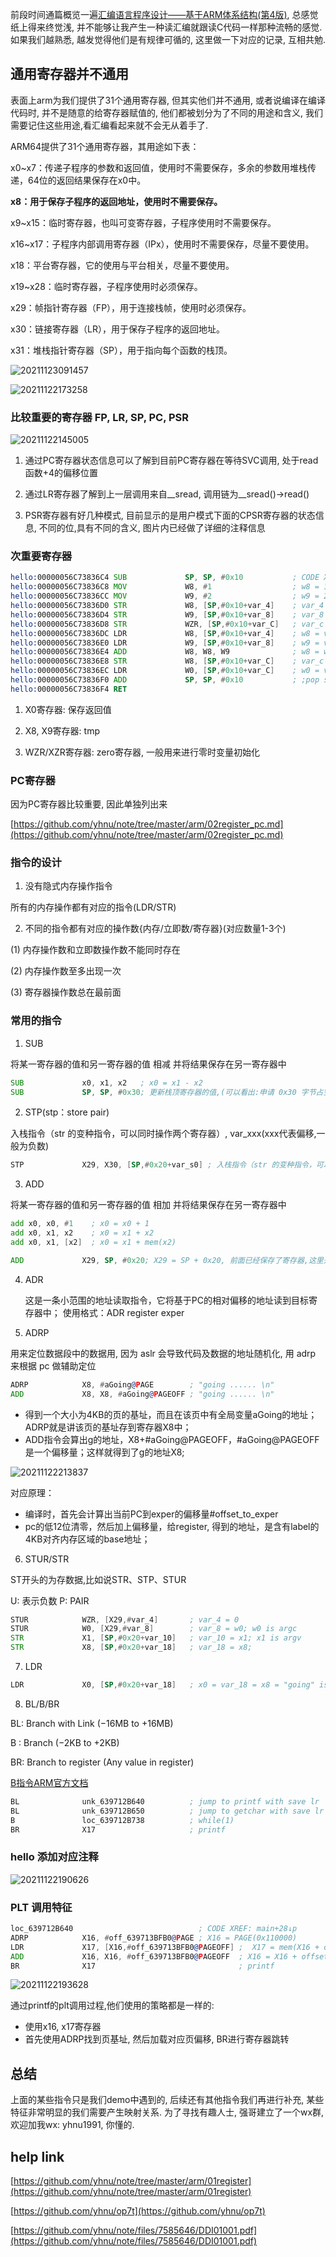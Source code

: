

前段时间通篇概览一遍[汇编语言程序设计——基于ARM体系结构(第4版)](https://item.jd.com/10027570912314.html), 总感觉纸上得来终觉浅, 并不能够让我产生一种读汇编就跟读C代码一样那种流畅的感觉. 如果我们越熟悉, 越发觉得他们是有规律可循的, 这里做一下对应的记录, 互相共勉.

## 通用寄存器并不通用

表面上arm为我们提供了31个通用寄存器, 但其实他们并不通用, 或者说编译在编译代码时, 并不是随意的给寄存器赋值的, 他们都被划分为了不同的用途和含义, 我们需要记住这些用途,看汇编看起来就不会无从着手了.

ARM64提供了31个通用寄存器，其用途如下表：

x0~x7：传递子程序的参数和返回值，使用时不需要保存，多余的参数用堆栈传递，64位的返回结果保存在x0中。

**x8：用于保存子程序的返回地址，使用时不需要保存。**

x9~x15：临时寄存器，也叫可变寄存器，子程序使用时不需要保存。

x16~x17：子程序内部调用寄存器（IPx），使用时不需要保存，尽量不要使用。

x18：平台寄存器，它的使用与平台相关，尽量不要使用。

x19~x28：临时寄存器，子程序使用时必须保存。

x29：帧指针寄存器（FP），用于连接栈帧，使用时必须保存。

x30：链接寄存器（LR），用于保存子程序的返回地址。

x31：堆栈指针寄存器（SP），用于指向每个函数的栈顶。

![20211123091457](https://cdn.jsdelivr.net/gh/yhnu/PicBed/20211123091457.png)

![20211122173258](https://cdn.jsdelivr.net/gh/yhnu/PicBed/20211122173258.png)


### 比较重要的寄存器 FP, LR, SP, PC, PSR

![20211122145005](https://cdn.jsdelivr.net/gh/yhnu/PicBed/20211122145005.png)

1. 通过PC寄存器状态信息可以了解到目前PC寄存器在等待SVC调用, 处于read函数+4的偏移位置

2. 通过LR寄存器了解到上一层调用来自__sread, 调用链为__sread()->read()

3. PSR寄存器有好几种模式, 目前显示的是用户模式下面的CPSR寄存器的状态信息, 不同的位,具有不同的含义, 图片内已经做了详细的注释信息

### 次重要寄存器

```asm
hello:00000056C73836C4 SUB             SP, SP, #0x10           ; CODE XREF: main:loc_56C7383710↓p
hello:00000056C73836C8 MOV             W8, #1                  ; w8 = 1         ;
hello:00000056C73836CC MOV             W9, #2                  ; w9 = 2         ;
hello:00000056C73836D0 STR             W8, [SP,#0x10+var_4]    ; var_4 = w8 = 1 ;临时变量初始化为1
hello:00000056C73836D4 STR             W9, [SP,#0x10+var_8]    ; var_8 = w9 = 2 ;临时变量初始化2
hello:00000056C73836D8 STR             WZR, [SP,#0x10+var_C]   ; var_c = 0      ;临时变量初始化0     使用wzr寄存器
hello:00000056C73836DC LDR             W8, [SP,#0x10+var_4]    ; w8 = var_4 = 1 ;临时变量到寄存器w8
hello:00000056C73836E0 LDR             W9, [SP,#0x10+var_8]    ; w9 = var_8 = 2 ;临时变量到寄存器w9
hello:00000056C73836E4 ADD             W8, W8, W9              ; w8 = w8 + w9 = 3;执行加法
hello:00000056C73836E8 STR             W8, [SP,#0x10+var_C]    ; var_c = w8 = 3  ;存储结果
hello:00000056C73836EC LDR             W0, [SP,#0x10+var_C]    ; w0 = var_c = 3  ;返回结果 因为返回值是int, 因此使用w. w0便存储了对应的返回值
hello:00000056C73836F0 ADD             SP, SP, #0x10           ; ;pop stack      ;回收临时变量
hello:00000056C73836F4 RET
```

1. X0寄存器: 保存返回值

2. X8, X9寄存器: tmp

3. WZR/XZR寄存器: zero寄存器, 一般用来进行零时变量初始化

### PC寄存器

因为PC寄存器比较重要, 因此单独列出来

[https://github.com/yhnu/note/tree/master/arm/02register_pc.md](https://github.com/yhnu/note/tree/master/arm/02register_pc.md)

### 指令的设计

1. 没有隐式内存操作指令

所有的内存操作都有对应的指令(LDR/STR)

2. 不同的指令都有对应的操作数{内存/立即数/寄存器}(对应数量1-3个)

(1) 内存操作数和立即数操作数不能同时存在

(2) 内存操作数至多出现一次

(3) 寄存器操作数总在最前面

### 常用的指令

1. SUB 

将某一寄存器的值和另一寄存器的值 相减 并将结果保存在另一寄存器中

```asm
SUB             x0, x1, x2   ; x0 = x1 - x2
SUB             SP, SP, #0x30; 更新栈顶寄存器的值,(可以看出:申请 0x30 字节占空间为临时变量)
```

2. STP(stp：store pair)

入栈指令（str 的变种指令，可以同时操作两个寄存器）, var_xxx(xxx代表偏移,一般为负数)

```asm
STP             X29, X30, [SP,#0x20+var_s0] ; 入栈指令（str 的变种指令，可以同时操作两个寄存器）, 保存X29, X30, X29为FP寄存器, X30为LR寄存器
```

3. ADD

将某一寄存器的值和另一寄存器的值 相加 并将结果保存在另一寄存器中

```asm
add x0, x0, #1    ; x0 = x0 + 1
add x0, x1, x2    ; x0 = x1 + x2
add x0, x1, [x2]  ; x0 = x1 + mem(x2)

ADD             X29, SP, #0x20; X29 = SP + 0x20, 前面已经保存了寄存器,这里开始使用寄存器
```

4. ADR

    这是一条小范围的地址读取指令，它将基于PC的相对偏移的地址读到目标寄存器中；
    使用格式：ADR register exper

5. ADRP

用来定位数据段中的数据用, 因为 aslr 会导致代码及数据的地址随机化, 用 adrp 来根据 pc 做辅助定位

```asm
ADRP            X8, #aGoing@PAGE        ; "going ...... \n"
ADD             X8, X8, #aGoing@PAGEOFF ; "going ...... \n"
```

* 得到一个大小为4KB的页的基址，而且在该页中有全局变量aGoing的地址；ADRP就是讲该页的基址存到寄存器X8中；
* ADD指令会算出g的地址，X8+#aGoing@PAGEOFF，#aGoing@PAGEOFF是一个偏移量；这样就得到了g的地址X8;

![20211122213837](https://cdn.jsdelivr.net/gh/yhnu/PicBed/20211122213837.png)

对应原理：

* 编译时，首先会计算出当前PC到exper的偏移量#offset_to_exper
* pc的低12位清零，然后加上偏移量，给register, 得到的地址，是含有label的4KB对齐内存区域的base地址；

6. STUR/STR

ST开头的为存数据,比如说STR、STP、STUR

U: 表示负数
P: PAIR

```asm
STUR            WZR, [X29,#var_4]       ; var_4 = 0
STUR            W0, [X29,#var_8]        ; var_8 = w0; w0 is argc
STR             X1, [SP,#0x20+var_10]   ; var_10 = x1; x1 is argv
STR             X8, [SP,#0x20+var_18]   ; var_18 = x8;
```

7. LDR

```asm
LDR             X0, [SP,#0x20+var_18]   ; x0 = var_18 = x8 = "going" is printf arg0
```

8. BL/B/BR

BL: Branch with Link            (−16MB to +16MB)

B : Branch                      (−2KB to +2KB)

BR: Branch to register          (Any value in register)

[B指令ARM官方文档](https://developer.arm.com/documentation/dui0497/a/the-cortex-m0-instruction-set/branch-and-control-instructions/b--bl--bx--and-blx?lang=en)

```asm
BL              unk_639712B640          ; jump to printf with save lr
BL              unk_639712B650          ; jump to getchar with save lr
B               loc_639712B738          ; while(1)
BR              X17                     ; printf
```
### hello 添加对应注释

![20211122190626](https://cdn.jsdelivr.net/gh/yhnu/PicBed/20211122190626.png)

### PLT 调用特征

```asm
loc_639712B640                            ; CODE XREF: main+28↓p
ADRP            X16, #off_639713BFB0@PAGE ; X16 = PAGE(0x110000)
LDR             X17, [X16,#off_639713BFB0@PAGEOFF] ;  X17 = mem(X16 + offset) ; offset=00112000
ADD             X16, X16, #off_639713BFB0@PAGEOFF  ; X16 = X16 + offset
BR              X17                                ; printf
```

![20211122193628](https://cdn.jsdelivr.net/gh/yhnu/PicBed/20211122193628.png)

通过printf的plt调用过程,他们使用的策略都是一样的:

* 使用x16, x17寄存器
* 首先使用ADRP找到页基址, 然后加载对应页偏移, BR进行寄存器跳转

## 总结

上面的某些指令只是我们demo中遇到的, 后续还有其他指令我们再进行补充, 某些特征非常明显的我们需要产生映射关系. 为了寻找有趣人士, 强哥建立了一个wx群, 欢迎加我wx: yhnu1991, 你懂的.

## help link

[https://github.com/yhnu/note/tree/master/arm/01register](https://github.com/yhnu/note/tree/master/arm/01register)

[https://github.com/yhnu/op7t](https://github.com/yhnu/op7t)

[https://github.com/yhnu/note/files/7585646/DDI01001.pdf](https://github.com/yhnu/note/files/7585646/DDI01001.pdf)